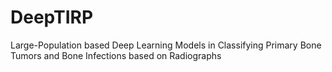 # DeepTIRP
Large-Population based Deep Learning Models in Classifying  Primary Bone Tumors and Bone Infections based on Radiographs

